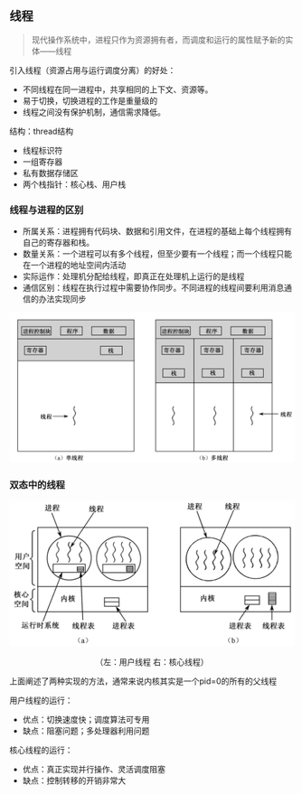 ## 线程

> 现代操作系统中，进程只作为资源拥有者，而调度和运行的属性赋予新的实体——线程

引入线程（资源占用与运行调度分离）的好处：
- 不同线程在同一进程中，共享相同的上下文、资源等。
- 易于切换，切换进程的工作是重量级的
- 线程之间没有保护机制，通信需求降低。

结构：thread结构
- 线程标识符
- 一组寄存器
- 私有数据存储区
- 两个栈指针：核心栈、用户栈

### 线程与进程的区别
- 所属关系：进程拥有代码块、数据和引用文件，在进程的基础上每个线程拥有自己的寄存器和栈。
- 数量关系：一个进程可以有多个线程，但至少要有一个线程；而一个线程只能在一个进程的地址空间内活动
- 实际运作：处理机分配给线程，即真正在处理机上运行的是线程
- 通信区别：线程在执行过程中需要协作同步。不同进程的线程间要利用消息通信的办法实现同步

![](./.src/pic/image5.png)

### 双态中的线程
![](./.src/pic/image6.png)
<center>（左：用户线程 右：核心线程）</center>

上面阐述了两种实现的方法，通常来说内核其实是一个pid=0的所有的父线程

用户线程的运行：
  - 优点：切换速度快；调度算法可专用
  - 缺点：阻塞问题；多处理器利用问题

核心线程的运行：
  - 优点：真正实现并行操作、灵活调度阻塞
  - 缺点：控制转移的开销非常大
